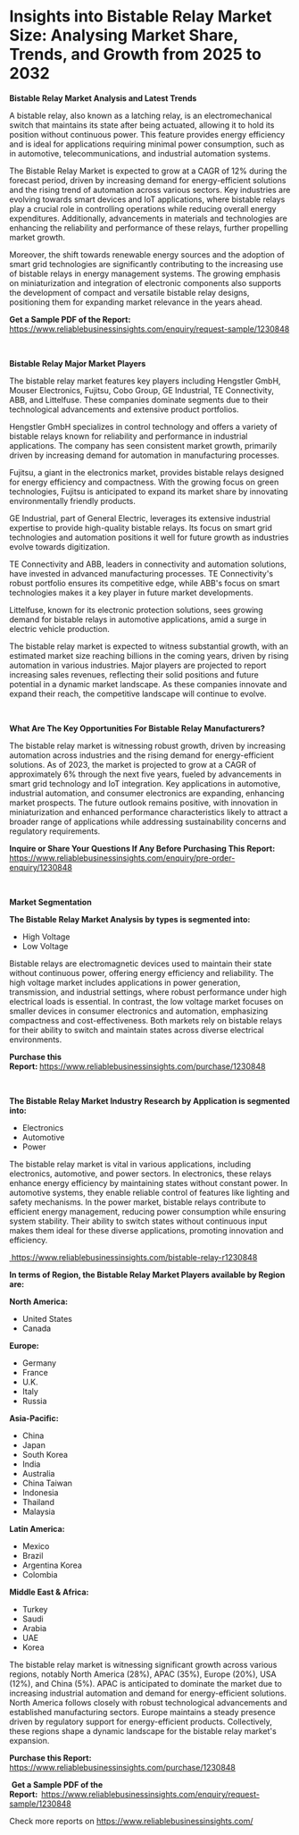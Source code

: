 <p><h1>Insights into Bistable Relay Market Size: Analysing Market Share, Trends, and Growth from 2025 to 2032</h1></p><p><strong>Bistable Relay Market Analysis and Latest Trends</strong></p>
<p><p>A bistable relay, also known as a latching relay, is an electromechanical switch that maintains its state after being actuated, allowing it to hold its position without continuous power. This feature provides energy efficiency and is ideal for applications requiring minimal power consumption, such as in automotive, telecommunications, and industrial automation systems.</p><p>The Bistable Relay Market is expected to grow at a CAGR of 12% during the forecast period, driven by increasing demand for energy-efficient solutions and the rising trend of automation across various sectors. Key industries are evolving towards smart devices and IoT applications, where bistable relays play a crucial role in controlling operations while reducing overall energy expenditures. Additionally, advancements in materials and technologies are enhancing the reliability and performance of these relays, further propelling market growth.</p><p>Moreover, the shift towards renewable energy sources and the adoption of smart grid technologies are significantly contributing to the increasing use of bistable relays in energy management systems. The growing emphasis on miniaturization and integration of electronic components also supports the development of compact and versatile bistable relay designs, positioning them for expanding market relevance in the years ahead.</p></p>
<p><strong>Get a Sample PDF of the Report:&nbsp;</strong> <a href="https://www.reliablebusinessinsights.com/enquiry/request-sample/1230848?utm_campaign=3113&utm_medium=2&utm_source=Github&utm_content=ia&utm_term=06042025&utm_id=bistable-relay">https://www.reliablebusinessinsights.com/enquiry/request-sample/1230848</a></p>
<p>&nbsp;</p>
<p><strong>Bistable Relay Major Market Players</strong></p>
<p><p>The bistable relay market features key players including Hengstler GmbH, Mouser Electronics, Fujitsu, Cobo Group, GE Industrial, TE Connectivity, ABB, and Littelfuse. These companies dominate segments due to their technological advancements and extensive product portfolios.</p><p>Hengstler GmbH specializes in control technology and offers a variety of bistable relays known for reliability and performance in industrial applications. The company has seen consistent market growth, primarily driven by increasing demand for automation in manufacturing processes.</p><p>Fujitsu, a giant in the electronics market, provides bistable relays designed for energy efficiency and compactness. With the growing focus on green technologies, Fujitsu is anticipated to expand its market share by innovating environmentally friendly products.</p><p>GE Industrial, part of General Electric, leverages its extensive industrial expertise to provide high-quality bistable relays. Its focus on smart grid technologies and automation positions it well for future growth as industries evolve towards digitization.</p><p>TE Connectivity and ABB, leaders in connectivity and automation solutions, have invested in advanced manufacturing processes. TE Connectivity's robust portfolio ensures its competitive edge, while ABB's focus on smart technologies makes it a key player in future market developments.</p><p>Littelfuse, known for its electronic protection solutions, sees growing demand for bistable relays in automotive applications, amid a surge in electric vehicle production.</p><p>The bistable relay market is expected to witness substantial growth, with an estimated market size reaching billions in the coming years, driven by rising automation in various industries. Major players are projected to report increasing sales revenues, reflecting their solid positions and future potential in a dynamic market landscape. As these companies innovate and expand their reach, the competitive landscape will continue to evolve.</p></p>
<p>&nbsp;</p>
<p><strong>What Are The Key Opportunities For Bistable Relay Manufacturers?</strong></p>
<p><p>The bistable relay market is witnessing robust growth, driven by increasing automation across industries and the rising demand for energy-efficient solutions. As of 2023, the market is projected to grow at a CAGR of approximately 6% through the next five years, fueled by advancements in smart grid technology and IoT integration. Key applications in automotive, industrial automation, and consumer electronics are expanding, enhancing market prospects. The future outlook remains positive, with innovation in miniaturization and enhanced performance characteristics likely to attract a broader range of applications while addressing sustainability concerns and regulatory requirements.</p></p>
<p><strong>Inquire or Share Your Questions If Any Before Purchasing This Report:</strong> <a href="https://www.reliablebusinessinsights.com/enquiry/pre-order-enquiry/1230848?utm_campaign=3113&utm_medium=2&utm_source=Github&utm_content=ia&utm_term=06042025&utm_id=bistable-relay">https://www.reliablebusinessinsights.com/enquiry/pre-order-enquiry/1230848</a></p>
<p>&nbsp;</p>
<p><strong>Market Segmentation</strong></p>
<p><strong>The Bistable Relay Market Analysis by types is segmented into:</strong></p>
<p><ul><li>High Voltage</li><li>Low Voltage</li></ul></p>
<p><p>Bistable relays are electromagnetic devices used to maintain their state without continuous power, offering energy efficiency and reliability. The high voltage market includes applications in power generation, transmission, and industrial settings, where robust performance under high electrical loads is essential. In contrast, the low voltage market focuses on smaller devices in consumer electronics and automation, emphasizing compactness and cost-effectiveness. Both markets rely on bistable relays for their ability to switch and maintain states across diverse electrical environments.</p></p>
<p><strong>Purchase this Report:&nbsp;</strong><a href="https://www.reliablebusinessinsights.com/purchase/1230848?utm_campaign=3113&utm_medium=2&utm_source=Github&utm_content=ia&utm_term=06042025&utm_id=bistable-relay">https://www.reliablebusinessinsights.com/purchase/1230848</a></p>
<p>&nbsp;</p>
<p><strong>The Bistable Relay Market Industry Research by Application is segmented into:</strong></p>
<p><ul><li>Electronics</li><li>Automotive</li><li>Power</li></ul></p>
<p><p>The bistable relay market is vital in various applications, including electronics, automotive, and power sectors. In electronics, these relays enhance energy efficiency by maintaining states without constant power. In automotive systems, they enable reliable control of features like lighting and safety mechanisms. In the power market, bistable relays contribute to efficient energy management, reducing power consumption while ensuring system stability. Their ability to switch states without continuous input makes them ideal for these diverse applications, promoting innovation and efficiency.</p></p>
<p><a href="https://www.reliablebusinessinsights.com/bistable-relay-r1230848?utm_campaign=3113&utm_medium=2&utm_source=Github&utm_content=ia&utm_term=06042025&utm_id=bistable-relay">&nbsp;https://www.reliablebusinessinsights.com/bistable-relay-r1230848</a></p>
<p><strong>In terms of Region, the Bistable Relay Market Players available by Region are:</strong></p>
<p>
    <p> <strong> North America: </strong>
        <ul>
            <li>United States</li>
            <li>Canada</li>
        </ul>
        </p> 
    <p> <strong> Europe: </strong>
        <ul>
            <li>Germany</li>
            <li>France</li>
            <li>U.K.</li>
            <li>Italy</li>
            <li>Russia</li>
        </ul>
        </p> 
    <p> <strong> Asia-Pacific: </strong>
        <ul>
            <li>China</li>
            <li>Japan</li>
            <li>South Korea</li>
            <li>India</li>
            <li>Australia</li>
            <li>China Taiwan</li>
            <li>Indonesia</li>
            <li>Thailand</li>
            <li>Malaysia</li>
        </ul>
        </p> 
    <p> <strong> Latin America: </strong>
        <ul>
            <li>Mexico</li>
            <li>Brazil</li>
            <li>Argentina Korea</li>
            <li>Colombia</li>
        </ul>
        </p> 
    <p> <strong> Middle East & Africa: </strong>
        <ul>
            <li>Turkey</li>
            <li>Saudi</li>
            <li>Arabia</li>
            <li>UAE</li>
            <li>Korea</li>
        </ul>
    </p>
    </p>
<p><p>The bistable relay market is witnessing significant growth across various regions, notably North America (28%), APAC (35%), Europe (20%), USA (12%), and China (5%). APAC is anticipated to dominate the market due to increasing industrial automation and demand for energy-efficient solutions. North America follows closely with robust technological advancements and established manufacturing sectors. Europe maintains a steady presence driven by regulatory support for energy-efficient products. Collectively, these regions shape a dynamic landscape for the bistable relay market's expansion.</p></p>
<p><strong>Purchase this Report: </strong><a href="https://www.reliablebusinessinsights.com/purchase/1230848?utm_campaign=3113&utm_medium=2&utm_source=Github&utm_content=ia&utm_term=06042025&utm_id=bistable-relay">https://www.reliablebusinessinsights.com/purchase/1230848</a></p>
<p>&nbsp;<strong>Get a Sample PDF of the Report:&nbsp;&nbsp;</strong><a href="https://www.reliablebusinessinsights.com/enquiry/request-sample/1230848?utm_campaign=3113&utm_medium=2&utm_source=Github&utm_content=ia&utm_term=06042025&utm_id=bistable-relay">https://www.reliablebusinessinsights.com/enquiry/request-sample/1230848</a></p>
<p><strong></strong></p>
<p>Check more reports on <a href="https://www.reliablebusinessinsights.com/?utm_campaign=3113&utm_medium=2&utm_source=Github&utm_content=ia&utm_term=06042025&utm_id=bistable-relay">https://www.reliablebusinessinsights.com/</a></p>